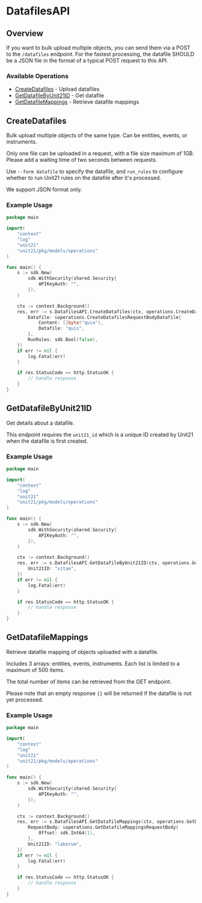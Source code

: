 # DatafilesAPI

## Overview

If you want to bulk upload multiple objects, you can send them via a POST to the `/datafiles` endpoint. For the fastest processing, the datafile SHOULD be a JSON file in the format of a typical POST request to this API.


### Available Operations

* [CreateDatafiles](#createdatafiles) - Upload datafiles
* [GetDatafileByUnit21ID](#getdatafilebyunit21id) - Get datafile
* [GetDatafileMappings](#getdatafilemappings) - Retrieve datafile mappings

## CreateDatafiles

Bulk upload multiple objects of the same type. Can be entities, events, or instruments.

Only one file can be uploaded in a request, with a file size maximum of 1GB. Please add a waiting time of two seconds between requests.

Use `--form datafile` to specify the datafile, and `run_rules` to configure whether to run Unit21 rules on the datafile after it's processed.

We support JSON format only.


### Example Usage

```go
package main

import(
	"context"
	"log"
	"unit21"
	"unit21/pkg/models/operations"
)

func main() {
    s := sdk.New(
        sdk.WithSecurity(shared.Security{
            APIKeyAuth: "",
        }),
    )

    ctx := context.Background()
    res, err := s.DatafilesAPI.CreateDatafiles(ctx, operations.CreateDatafilesRequestBody{
        Datafile: &operations.CreateDatafilesRequestBodyDatafile{
            Content: []byte("quia"),
            Datafile: "quis",
        },
        RunRules: sdk.Bool(false),
    })
    if err != nil {
        log.Fatal(err)
    }

    if res.StatusCode == http.StatusOK {
        // handle response
    }
}
```

## GetDatafileByUnit21ID

Get details about a datafile.

This endpoint requires the `unit21_id` which is a unique ID created by Unit21 when the datafile is first created.

### Example Usage

```go
package main

import(
	"context"
	"log"
	"unit21"
	"unit21/pkg/models/operations"
)

func main() {
    s := sdk.New(
        sdk.WithSecurity(shared.Security{
            APIKeyAuth: "",
        }),
    )

    ctx := context.Background()
    res, err := s.DatafilesAPI.GetDatafileByUnit21ID(ctx, operations.GetDatafileByUnit21IDRequest{
        Unit21ID: "vitae",
    })
    if err != nil {
        log.Fatal(err)
    }

    if res.StatusCode == http.StatusOK {
        // handle response
    }
}
```

## GetDatafileMappings

Retrieve datafile mapping of objects uploaded with a datafile. 

Includes 3 arrays: entities, events, instruments. Each list is limited to a maximum of 500 items. 

The total number of items can be retrieved from the GET endpoint.

Please note that an empty response `{}` will be returned if the datafile is not yet processed.


### Example Usage

```go
package main

import(
	"context"
	"log"
	"unit21"
	"unit21/pkg/models/operations"
)

func main() {
    s := sdk.New(
        sdk.WithSecurity(shared.Security{
            APIKeyAuth: "",
        }),
    )

    ctx := context.Background()
    res, err := s.DatafilesAPI.GetDatafileMappings(ctx, operations.GetDatafileMappingsRequest{
        RequestBody: &operations.GetDatafileMappingsRequestBody{
            Offset: sdk.Int64(1),
        },
        Unit21ID: "laborum",
    })
    if err != nil {
        log.Fatal(err)
    }

    if res.StatusCode == http.StatusOK {
        // handle response
    }
}
```
